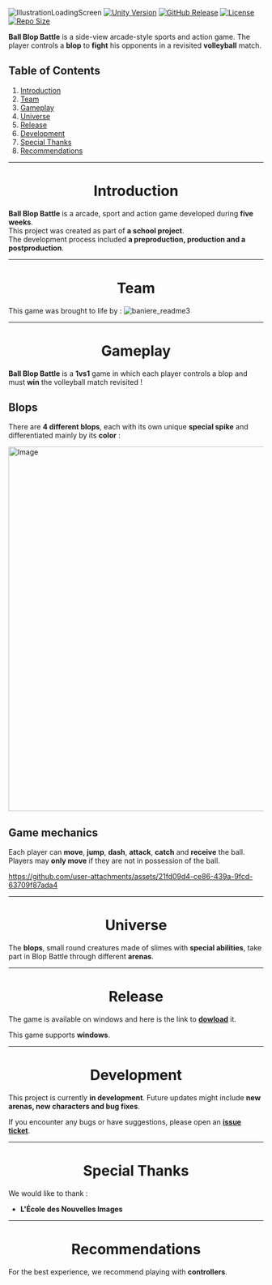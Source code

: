 ![IllustrationLoadingScreen](https://github.com/user-attachments/assets/a2b3d9a9-95d4-4461-aa9f-42438d908716)
[![Unity Version](https://img.shields.io/badge/Unity-2022.3.47-blue?style=flat&logo=unity)](https://unity.com/)
[![GitHub Release](https://badgen.net/github/release/Ecole-des-Nouvelles-Images/2024-Arcade-2D-Ball-Blop-Battle)](https://github.com/Ecole-des-Nouvelles-Images/2024-Arcade-2D-Ball-Blop-Battle/releases)
[![License](https://img.shields.io/github/license/Ecole-des-Nouvelles-Images/2024-Arcade-2D-Ball-Blop-Battle)](https://github.com/Ecole-des-Nouvelles-Images/2024-Arcade-2D-Ball-Blop-Battle/blob/main/LICENSE)
[![Repo Size](https://img.shields.io/github/repo-size/Ecole-des-Nouvelles-Images/2024-Arcade-2D-Ball-Blop-Battle?color=lightgrey)](https://github.com/Ecole-des-Nouvelles-Images/2024-Arcade-2D-Ball-Blop-Battle)

**Ball Blop Battle** is a side-view arcade-style sports and action game. The player controls a **blop** to **fight** his opponents in a revisited **volleyball** match.

## Table of Contents
1. [Introduction](#introduction)
2. [Team](#team)
3. [Gameplay](#gameplay)
4. [Universe](#universe)
5. [Release](#release)
6. [Development](#development)
7. [Special Thanks](#special-thanks)
8. [Recommendations](#recommendations)

---
<div align="center">
  <h1>Introduction</h1>
</div>

**Ball Blop Battle** is a arcade, sport and action game developed during **five weeks**.  
This project was created as part of **a school project**.  
The development process included **a preproduction, production and a postproduction**.

---
<div align="center">
  <h1>Team</h1>
</div>

This game was brought to life by :
![baniere_readme3](https://github.com/user-attachments/assets/163b3ef1-d7d9-4fd6-9f82-01021287457a)

---
<div align="center">
  <h1>Gameplay</h1>
</div>

**Ball Blop Battle** is a **1vs1** game in which each player controls a blop and must **win** the volleyball match revisited !

## Blops
There are **4 different blops**, each with its own unique **special spike** and differentiated mainly by its **color** :

<img src="https://github.com/user-attachments/assets/d6156c0e-b9c4-464a-82c8-40555a30213f" alt="Image" height="720" width="1280">

## Game mechanics
Each player can **move**, **jump**, **dash**, **attack**, **catch** and **receive** the ball. Players may **only move** if they are not in possession of the ball.

https://github.com/user-attachments/assets/21fd09d4-ce86-439a-9fcd-63709f87ada4

---
<div align="center">
  <h1>Universe</h1>
</div>

The **blops**, small round creatures made of slimes with **special abilities**, take part in Blop Battle through different **arenas**.

---
<div align="center">
  <h1>Release</h1>
</div>

The game is available on windows and here is the link to **[dowload](https://github.com/Ecole-des-Nouvelles-Images/2024-Arcade-2D-Ball-Blop-Battle/releases)** it.

This game supports **windows**.

---
<div align="center">
  <h1>Development</h1>
</div>

This project is currently **in development**. Future updates might include **new arenas, new characters and bug fixes**.  

If you encounter any bugs or have suggestions, please open an **[issue ticket](https://github.com/Ecole-des-Nouvelles-Images/2024-Arcade-2D-Ball-Blop-Battle/issues/new)**.

---
<div align="center">
  <h1>Special Thanks</h1>
</div>

We would like to thank :
- **L'École des Nouvelles Images**

---
<div align="center">
  <h1>Recommendations</h1>
</div>

For the best experience, we recommend playing with **controllers**.
